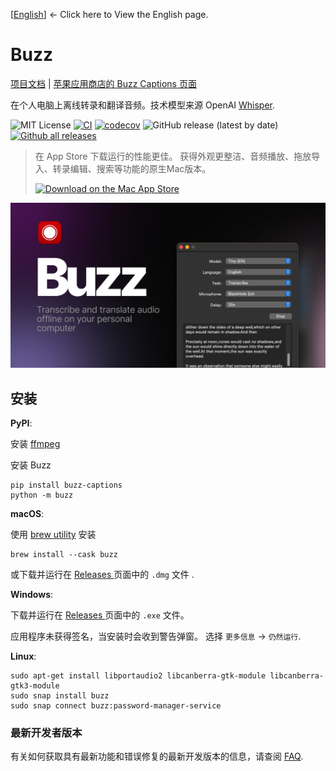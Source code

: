 [[English](../README.md)] <- Click here to View the English page.

# Buzz

[项目文档](https://chidiwilliams.github.io/buzz/zh/docs) | [苹果应用商店的 Buzz Captions 页面](https://apps.apple.com/us/app/buzz-captions/id6446018936?mt=12&itsct=apps_box_badge&itscg=30200)

在个人电脑上离线转录和翻译音频。技术模型来源 OpenAI [Whisper](https://github.com/openai/whisper).

![MIT License](https://img.shields.io/badge/license-MIT-green)
[![CI](https://github.com/chidiwilliams/buzz/actions/workflows/ci.yml/badge.svg)](https://github.com/chidiwilliams/buzz/actions/workflows/ci.yml)
[![codecov](https://codecov.io/github/chidiwilliams/buzz/branch/main/graph/badge.svg?token=YJSB8S2VEP)](https://codecov.io/github/chidiwilliams/buzz)
![GitHub release (latest by date)](https://img.shields.io/github/v/release/chidiwilliams/buzz)
[![Github all releases](https://img.shields.io/github/downloads/chidiwilliams/buzz/total.svg)](https://GitHub.com/chidiwilliams/buzz/releases/)

<blockquote>
<p>在 App Store 下载运行的性能更佳。 获得外观更整洁、音频播放、拖放导入、转录编辑、搜索等功能的原生Mac版本。</p>
<a href="https://apps.apple.com/cn/app/buzz-captions/id6446018936?mt=12&amp;itsct=apps_box_badge&amp;itscg=30200"><img src="https://toolbox.marketingtools.apple.com/api/badges/download-on-the-mac-app-store/black/zh-cn?size=250x83" alt="Download on the Mac App Store" /></a>
</blockquote>

![Buzz](../buzz/assets/buzz-banner.jpg)

## 安装

**PyPI**:

安装 [ffmpeg](https://www.ffmpeg.org/download.html)

安装 Buzz

```shell
pip install buzz-captions
python -m buzz
```

**macOS**:

使用 [brew utility](https://brew.sh/) 安装

```shell
brew install --cask buzz
```

或下载并运行在 [Releases ](https://github.com/chidiwilliams/buzz/releases/latest) 页面中的 `.dmg` 文件 .

**Windows**:

下载并运行在 [Releases ](https://github.com/chidiwilliams/buzz/releases/latest) 页面中的 `.exe` 文件。

应用程序未获得签名，当安装时会收到警告弹窗。 选择 `更多信息` -> `仍然运行`.

**Linux**:

```shell
sudo apt-get install libportaudio2 libcanberra-gtk-module libcanberra-gtk3-module
sudo snap install buzz
sudo snap connect buzz:password-manager-service
```

### 最新开发者版本

有关如何获取具有最新功能和错误修复的最新开发版本的信息，请查阅 [FAQ](https://chidiwilliams.github.io/buzz/docs/faq#9-where-can-i-get-latest-development-version).
